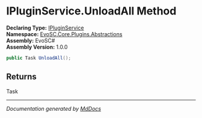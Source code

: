 ﻿<!--  
  <auto-generated>   
    The contents of this file were generated by a tool.  
    Changes to this file may be list if the file is regenerated  
  </auto-generated>   
-->

# IPluginService.UnloadAll Method

**Declaring Type:** [IPluginService](../index.md)  
**Namespace:** [EvoSC.Core.Plugins.Abstractions](../../index.md)  
**Assembly:** EvoSC\#  
**Assembly Version:** 1.0.0

```csharp
public Task UnloadAll();
```

## Returns

Task

___

*Documentation generated by [MdDocs](https://github.com/ap0llo/mddocs)*
